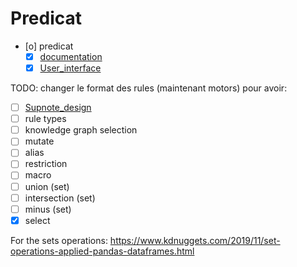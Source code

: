 # Predicat
- [o] predicat
	- [X] [documentation](documentation)
	- [X] [User_interface](User_interface)
	
TODO:
changer le format des rules (maintenant motors) pour avoir:

- [ ] [Supnote_design](Supnote_design)
- [ ] rule types
- [ ] knowledge graph selection
- [ ] mutate
- [ ] alias
- [ ] restriction
- [ ] macro
- [ ] union (set)
- [ ] intersection (set)
- [ ] minus (set)
- [X] select

For the sets operations:
https://www.kdnuggets.com/2019/11/set-operations-applied-pandas-dataframes.html


